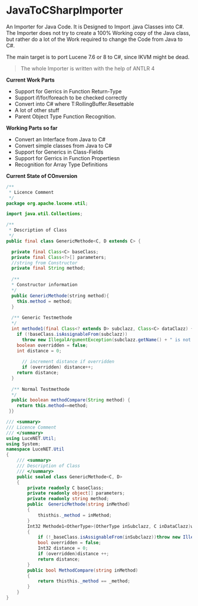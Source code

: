 # JavaToCSharpImporter
An Importer for Java Code. It is Designed to Import .java Classes into C#. 
The Importer does not try to create a 100% Working copy of the Java class, but rather do a lot of the Work required to change the Code from Java to C#.

The main target is to port Lucene 7.6 or 8 to C#, since IKVM might be dead.

> The whole Importer is written with the help of ANTLR 4

**Current Work Parts**

- Support for Gerrics in Function Return-Type
- Support if/for/foreach to be checked correctly
- Convert <T extends RollingBuffer.Resettable> into C# where T:RollingBuffer.Resettable
- A lot of other stuff
- Parent Object Type Function Recognition.


**Working Parts so far**

- Convert an Interface from Java to C#
- Convert simple classes from Java to C#
- Support for Generics in Class-Fields
- Support for Gerrics in Function Propertiesn 
- Recognition for Array Type Definitions


**Current State of COnversion**

```java
/**
 * Licence Comment
 */
package org.apache.lucene.util;

import java.util.Collections;

/**
 * Description of Class
 */
public final class GenericMethode<C, D extends C> {

  private final Class<C> baseClass;
  private final Class<?>[] parameters;
  //string from Constructor
  private final String method;
  
  /**
  * Constructor information
  */
  public GenericMethode(string method){
	this.method = method;
  }
  
  /** Generic Testmethode
  */
  int methode1(final Class<? extends D> subclazz, Class<C> dataClazz) {
    if (!baseClass.isAssignableFrom(subclazz))
      throw new IllegalArgumentException(subclazz.getName() + " is not a subclass of " + baseClass.getName());
    boolean overridden = false;
    int distance = 0;
	
      // increment distance if overridden
      if (overridden) distance++;
    return distance;
  }
  
  /** Normal Testmethode
  */
  public boolean methodCompare(String method) {
    return this.method==method;
 }}

```

```C#
/// <summary>
/// Licence Comment
/// </summary>
using LuceNET.Util;
using System;
namespace LuceNET.Util
{
    /// <summary>
    /// Description of Class
    /// </summary>
    public sealed class GenericMethode<C, D>
    {
        private readonly C baseClass;
        private readonly object[] parameters;
        private readonly string method;
        public  GenericMethode(string inMethod)   
        {
            thisthis._method = inMethod;            
        }
        Int32 Methode1<OtherType>(OtherType inSubclazz, C inDataClazz)where OtherType : D    
        {
            if (!_baseClass.isAssignableFrom(inSubclazz))throw new IllegalArgumentException(subclazz.getName() + " is not a subclass of " + baseClass.getName());
            bool overridden = false;
            Int32 distance = 0;
            if (overridden)distance ++;
            return distance;            
        }
        public bool MethodCompare(string inMethod)   
        {
            return thisthis._method == _method;            
        }
    }
}

```
